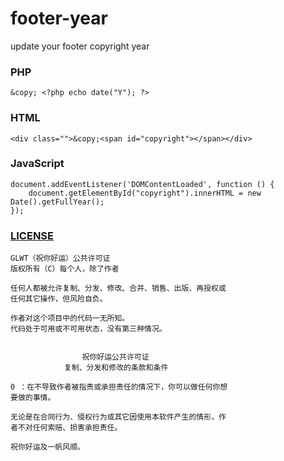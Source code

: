 # footer-year
update your footer copyright year

### PHP
```
&copy; <?php echo date("Y"); ?>
```

### HTML
```
<div class="">&copy;<span id="copyright"></span></div>
```

### JavaScript
```
document.addEventListener('DOMContentLoaded', function () {
    document.getElementById("copyright").innerHTML = new Date().getFullYear();
});
```

### [LICENSE](https://github.com/me-shaon/GLWTPL)
```
GLWT（祝你好运）公共许可证
版权所有（C）每个人，除了作者

任何人都被允许复制、分发、修改、合并、销售、出版、再授权或
任何其它操作，但风险自负。

作者对这个项目中的代码一无所知。
代码处于可用或不可用状态，没有第三种情况。


                祝你好运公共许可证
            复制、分发和修改的条款和条件

0 ：在不导致作者被指责或承担责任的情况下，你可以做任何你想
要做的事情。

无论是在合同行为、侵权行为或其它因使用本软件产生的情形，作
者不对任何索赔、损害承担责任。

祝你好运及一帆风顺。
```